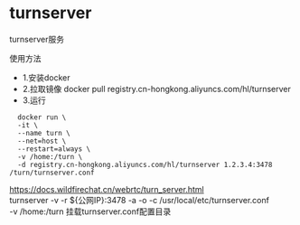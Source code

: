 # turnserver
turnserver服务

使用方法
* 1.安装docker <br>
* 2.拉取镜像 docker pull registry.cn-hongkong.aliyuncs.com/hl/turnserver <br>
* 3.运行 <br>

```
  docker run \
  -it \
  --name turn \
  --net=host \
  --restart=always \
  -v /home:/turn \
  -d registry.cn-hongkong.aliyuncs.com/hl/turnserver 1.2.3.4:3478 /turn/turnserver.conf
```

https://docs.wildfirechat.cn/webrtc/turn_server.html <br>
turnserver -v -r ${公网IP}:3478 -a -o -c /usr/local/etc/turnserver.conf <br>
-v /home:/turn 挂载turnserver.conf配置目录
